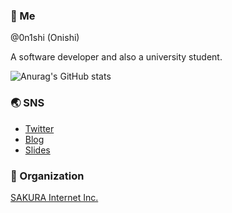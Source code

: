 ### 👋 Me

@0n1shi (Onishi)

A software developer and also a university student.

![Anurag's GitHub stats](https://github-readme-stats.vercel.app/api?username=0n1shi&count_private=true&show_icons=true)

### 🌏 SNS

- [Twitter](https://twitter.com/0n1shi)
- [Blog](https://k-onishi.hatenablog.jp/)
- [Slides](https://speakerdeck.com/kazuki_onishi)

### 🏢 Organization

[SAKURA Internet Inc.](https://www.sakura.ad.jp/)
